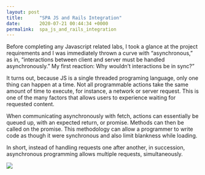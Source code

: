 ```yaml
---
layout: post
title:      "SPA JS and Rails Integration"
date:       2020-07-21 00:44:34 +0000
permalink:  spa_js_and_rails_integration
---
```



Before completing any Javascript related labs, I took a glance at the project requirements and I was immediately thrown a curve with  “asynchronous,” as in, “interactions between client and server must be handled asynchronously.” My first reaction: Why wouldn’t interactions be in sync?”

It turns out, because JS is a single threaded programing language, only one thing can happen at a time. Not all programmable actions take the same amount of time to execute, for instance, a network or server request. This is one of the many factors that allows users to experience waiting for requested content. 

When communicating asynchronously with fetch, actions can essentially be queued up, with an expected return, or promise. Methods can then be called on the promise. This methodology can allow a programmer to write code as though it were synchronous and also limit blankness while loading. 

In short, instead of handling requests one after another, in succession, asynchronous programming allows multiple requests, simultaneously.


![](https://raw.githubusercontent.com/MSLNZ/msl-network/master/docs/_static/sync_vs_async.pnghttp://)
